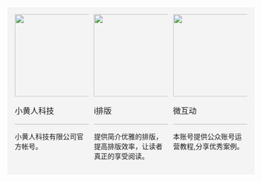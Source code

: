<section section="" id="shifu_car_011" label="Copyright © 2016 playhudong All Rights Reserved." donone="shifuMouseDownPayStyle('shifu_car_011')"><section class="xhr" style="background-color: #f4f4f4;
padding: 1em 0;"><section class="wihudong"><section style="
width: 30%;
margin-left: 0.5em;
display: inline-block;
vertical-align:top;
margin-left: 3%;
"><img src="http://1251001145.cdn.myqcloud.com/1251001145/stylenew/card/car_011a.png" style="
width:12em;
" _src="http://1251001145.cdn.myqcloud.com/1251001145/stylenew/card/car_011a.png"><p style="
font-size: 16px;
margin-top: 1em;
">小黄人科技</p><section style="
border-top:1px solid #b9b9b9;
font-size: 14px;
margin-left: 0em;
"><p>小黄人科技有限公司官方帐号。</p></section></section><section style="
display: inline-block;
width: 30%;vertical-align:top;
margin-left: 2%;
"><img src="http://1251001145.cdn.myqcloud.com/1251001145/stylenew/card/car_011b.png" style="
width:12em;
" _src="http://1251001145.cdn.myqcloud.com/1251001145/stylenew/card/car_011b.png"><p style="
font-size: 16px;
margin-top: 1em;
">i排版</p><section style="
border-top:1px solid #b9b9b9;
font-size: 14px;
"><p>提供简介优雅的排版，提高排版效率，让读者真正的享受阅读。</p></section></section><section style="
display: inline-block;
width: 30%;
vertical-align:top;
margin-left: 2%;
"><img src="http://1251001145.cdn.myqcloud.com/1251001145/stylenew/card/car_011c.png" style="
width:12em;
" _src="http://1251001145.cdn.myqcloud.com/1251001145/stylenew/card/car_011c.png"><p style="
font-size: 16px;
margin-top: 1em;
">微互动</p><section style="
border-top:1px solid #b9b9b9;
font-size: 14px;
"><p>本账号提供公众账号运营教程,分享优秀案例。</p></section></section></section></section></section><p class="shifubrush"><br></p><p>​</p>
